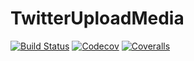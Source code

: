# TwitterUploadMedia

[![Build Status](https://travis-ci.com/5ebec/TwitterUploadMedia.jl.svg?branch=master)](https://travis-ci.com/5ebec/TwitterUploadMedia.jl)
[![Codecov](https://codecov.io/gh/5ebec/TwitterUploadMedia.jl/branch/master/graph/badge.svg)](https://codecov.io/gh/5ebec/TwitterUploadMedia.jl)
[![Coveralls](https://coveralls.io/repos/github/5ebec/TwitterUploadMedia.jl/badge.svg?branch=master)](https://coveralls.io/github/5ebec/TwitterUploadMedia.jl?branch=master)
